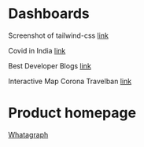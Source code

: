 # Dashboards

Screenshot of tailwind-css [link](https://twitter.com/steveschoger/status/1389233417037000706/photo/1) 

Covid in India [link](https://www.covid19india.org/)

Best Developer Blogs [link](https://bloggingfordevs.com/trends/)

Interactive Map Corona Travelban [link](https://lnkd.in/d8snTXa)


# Product homepage

[Whatagraph](https://whatagraph.com)
